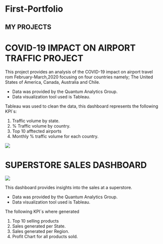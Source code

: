 # First-Portfolio
## MY PROJECTS

# COVID-19 IMPACT ON AIRPORT TRAFFIC PROJECT

This project provides an analysis of the COVID-19 impact on airport travel rom February-March,2020 focusing on four countries namely; The United States of America, Canada, Australia and Chile.

* Data was provided by the Quantum Analytics Group.
* Data visualization tool used is Tableau.

Tableau was used to clean the data, this dashboard represents the following KPI´s:
1. Traffic volume by state.
2. % Traffic volume by country.
3. Top 10 afftected airports
4. Monthly % traffic volume for each country.

![](https://github.com/alma-adeniran/Porfolio/blob/5f14121221a856722ad65fa394dbf0761241d679/images/2nd%20project.png)

# SUPERSTORE SALES DASHBOARD

![](https://github.com/alma-adeniran/Porfolio/blob/878047f4dc3d73428b3ceddeb9a4c02fc2ecd0b1/images/superstore%20dashboard.png)

This dashboard provides insights into the sales at a superstore.

* Data was provided by the Quantum Analytics Group.
* Data visualization tool used is Tableau.

The following KPI´s where generated
1. Top 10 selling products
2. Sales generated per State.
3. Sales generated per Region.
4. Profit Chart for all products sold.
